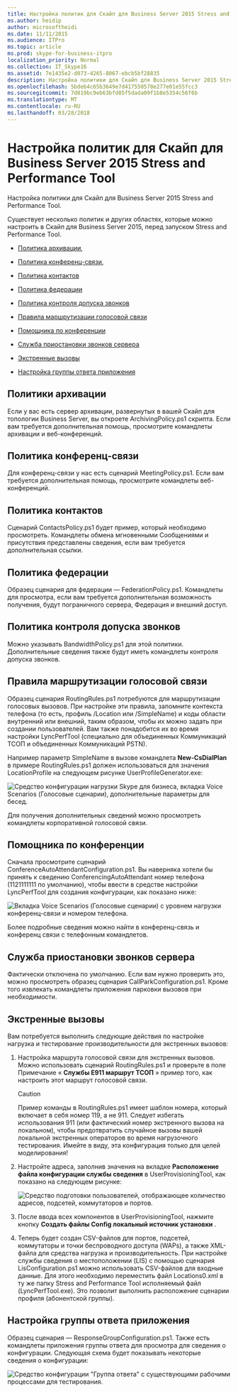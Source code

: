 ```yaml
---
title: Настройка политик для Скайп для Business Server 2015 Stress and Performance Tool
ms.author: heidip
author: microsoftheidi
ms.date: 11/11/2015
ms.audience: ITPro
ms.topic: article
ms.prod: skype-for-business-itpro
localization_priority: Normal
ms.collection: IT_Skype16
ms.assetid: 7e1435e2-d073-4265-8067-ebcb5bf28835
description: Настройка политики для Скайп для Business Server 2015 Stress and Performance Tool.
ms.openlocfilehash: 5bdeb4c65b3649e7d417550578e277e01e55fcc3
ms.sourcegitcommit: 7d819bc9eb63bfd85f5dada09f1b8e5354c56f6b
ms.translationtype: MT
ms.contentlocale: ru-RU
ms.lasthandoff: 03/28/2018
---
```

# <a name="configuring-policies-for-the-skype-for-business-server-2015-stress-and-performance-tool"></a>Настройка политик для Скайп для Business Server 2015 Stress and Performance Tool
 
Настройка политики для Скайп для Business Server 2015 Stress and Performance Tool.
  
Существует несколько политик и других областях, которые можно настроить в Скайп для Business Server 2015, перед запуском Stress and Performance Tool.
  
- [Политика архивации](configuring-policies.md#ArchivingPolicy),
    
- [Политика конференц-связи](configuring-policies.md#ConferencingPolicy),
    
- [Политика контактов](configuring-policies.md#ContactsPolicy)
    
- [Политика федерации](configuring-policies.md#FederationPolicy)
    
- [Политика контроля допуска звонков](configuring-policies.md#CACPolicy)
    
- [Правила маршрутизации голосовой связи](configuring-policies.md#VoiceRoutingRules)
    
- [Помощника по конференции](configuring-policies.md#ConfAttendantApp)
    
- [Служба приостановки звонков сервера](configuring-policies.md#ServerCallParkServ)
    
- [Экстренные вызовы](configuring-policies.md#EmergencyCalls)
    
- [Настройка группы ответа приложения](configuring-policies.md#ConfigResponseGroupApp)
    
## <a name="archiving-policy"></a>Политики архивации
<a name="ArchivingPolicy"> </a>

Если у вас есть сервер архивации, развернутых в вашей Скайп для топологии Business Server, вы откроете ArchivingPolicy.ps1 скрипта. Если вам требуется дополнительная помощь, просмотрите командлеты архивации и веб-конференций.
  
## <a name="conferencing-policy"></a>Политика конференц-связи
<a name="ConferencingPolicy"> </a>

Для конференц-связи у нас есть сценарий MeetingPolicy.ps1. Если вам требуется дополнительная помощь, просмотрите командлеты веб-конференций.
  
## <a name="contacts-policy"></a>Политика контактов
<a name="ContactsPolicy"> </a>

Сценарий ContactsPolicy.ps1 будет пример, который необходимо просмотреть. Командлеты обмена мгновенными Сообщениями и присутствия представлены сведения, если вам требуется дополнительная ссылки.
  
## <a name="federation-policy"></a>Политика федерации
<a name="FederationPolicy"> </a>

Образец сценария для федерации — FederationPolicy.ps1. Командлеты для просмотра, если вам требуется дополнительная возможность получения, будут пограничного сервера, Федерация и внешний доступ.
  
## <a name="call-admission-control-policy"></a>Политика контроля допуска звонков
<a name="CACPolicy"> </a>

Можно указывать BandwidthPolicy.ps1 для этой политики. Дополнительные сведения также будут иметь командлеты контроля допуска звонков.
  
## <a name="voice-routing-rules"></a>Правила маршрутизации голосовой связи
<a name="VoiceRoutingRules"> </a>

Образец сценария RoutingRules.ps1 потребуются для маршрутизации голосовых вызовов. При настройке эти правила, запомните контекста телефона (то есть, профиль /Location или /SimpleName) и коды области внутренний или внешний, таким образом, чтобы их можно задать при создании пользователей. Вам также понадобится их во время настройки LyncPerfTool (специально для объединенных Коммуникаций ТСОП и объединенных Коммуникаций PSTN).
  
Например параметр SimpleName в вызове командлета **New-CsDialPlan** в примере RoutingRules.ps1 должен использоваться для значения LocationProfile на следующем рисунке UserProfileGenerator.exe:
  
![Средство конфигурации нагрузки Skype для бизнеса, вкладка Voice Scenarios (Голосовые сценарии), дополнительные параметры для бесед.](../../media/59f42e4e-8f1e-4d43-9ae2-9e6026191951.png)
  
Для получения дополнительных сведений можно просмотреть командлеты корпоративной голосовой связи.
  
## <a name="conference-attendant-application"></a>Помощника по конференции
<a name="ConfAttendantApp"> </a>

Сначала просмотрите сценарий ConferenceAutoAttendantConfiguration.ps1. Вы наверняка хотели бы принять к сведению ConferencingAutoAttendant номер телефона (1121111111 по умолчанию), чтобы ввести в средстве настройки LyncPerfTool для создания конфигурации, как показано ниже:
  
![Вкладка Voice Scenarios (Голосовые сценарии) с уровнем нагрузки конференц-связи и номером телефона.](../../media/a3ea5fc0-8b3d-4842-b809-f137f470dbdc.png)
  
Более подробные сведения можно найти в конференц-связь и конференц связи с телефонным командлетов.
  
## <a name="server-call-park-service"></a>Служба приостановки звонков сервера
<a name="ServerCallParkServ"> </a>

Фактически отключена по умолчанию. Если вам нужно проверить это, можно просмотреть образец сценария CallParkConfiguration.ps1. Кроме того извлекать командлеты приложения парковки вызовов при необходимости.
  
## <a name="emergency-calls"></a>Экстренные вызовы
<a name="EmergencyCalls"> </a>

Вам потребуется выполнить следующие действия по настройке нагрузка и тестирование производительности для экстренных вызовов:
  
1. Настройка маршрута голосовой связи для экстренных вызовов. Можно использовать сценарий RoutingRules.ps1 и проверьте в поле Примечание « **Службы E911 маршрут ТСОП** » пример того, как настроить этот маршрут голосовой связи.
    
    > [!CAUTION]
    > Пример команды в RoutingRules.ps1 имеет шаблон номера, который включает в себя номер 119, а не 911. Следует избегать использования 911 (или фактический номер экстренного вызова на локальном), чтобы предотвратить случайное вызовы вашей локальной экстренных операторов во время нагрузочного тестирования. Имейте в виду, эта конфигурация только для целей моделирования! 
  
2. Настройте адреса, заполнив значения на вкладке **Расположение файла конфигурации службы сведения** в UserProvisioningTool, как показано на следующем рисунке:
    
     ![Средство подготовки пользователей, отображающее количество адресов, подсетей, коммутаторов и портов.](../../media/ebe85a0c-750f-4301-97d4-d158a40ea98a.png)
  
3. После ввода всех компонентов в UserProvisioningTool, нажмите кнопку **Создать файлы Config локальный источник установки** .
    
4. Теперь будет создан CSV-файлов для портов, подсетей, коммутаторы и точки беспроводного доступа (WAPs), а также XML-файла для средства нагрузка и производительность. При настройке службы сведения о местоположении (LIS) с помощью сценария LisConfiguration.ps1 можно использовать CSV-файлов для входные данные. Для этого необходимо переместить файл Locations0.xml в ту же папку Stress and Performance Tool исполняемый файл (LyncPerfTool.exe). Это позволит выполнить расположение сценарии профиля (абонентской группы).
    
## <a name="configuring-response-group-application"></a>Настройка группы ответа приложения
<a name="ConfigResponseGroupApp"> </a>

Образец сценария — ResponseGroupConfiguration.ps1. Также есть командлеты приложения группы ответа для просмотра для сведения о конфигурации. Следующая схема будет показывать некоторые сведения о конфигурации:
  
![Средство конфигурации "Группа ответа" с существующими рабочими процессами для тестирования.](../../media/e218a345-4813-4332-8cff-b48de05017ef.jpg)
  

